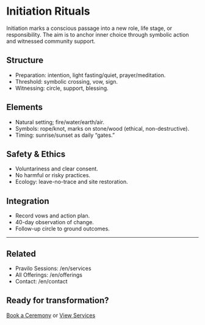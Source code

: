 # Initiation Rituals

Initiation marks a conscious passage into a new role, life stage, or responsibility. The aim is to anchor inner choice through symbolic action and witnessed community support.

## Structure
- Preparation: intention, light fasting/quiet, prayer/meditation.
- Threshold: symbolic crossing, vow, sign.
- Witnessing: circle, support, blessing.

## Elements
- Natural setting; fire/water/earth/air.
- Symbols: rope/knot, marks on stone/wood (ethical, non-destructive).
- Timing: sunrise/sunset as daily “gates.”

## Safety & Ethics
- Voluntariness and clear consent.
- No harmful or risky practices.
- Ecology: leave-no-trace and site restoration.

## Integration
- Record vows and action plan.
- 40-day observation of change.
- Follow-up circle to ground outcomes.

---

## Related
- Pravilo Sessions: /en/services
- All Offerings: /en/offerings
- Contact: /en/contact

## Ready for transformation?
[Book a Ceremony](/en/contact) or [View Services](/en/services)

